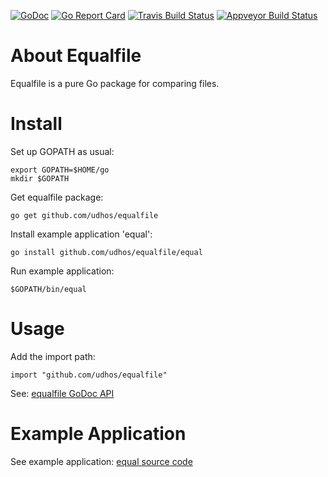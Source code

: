 [![GoDoc](https://godoc.org/github.com/udhos/equalfile?status.svg)](http://godoc.org/github.com/udhos/equalfile)
[![Go Report Card](https://goreportcard.com/badge/github.com/udhos/equalfile)](https://goreportcard.com/report/github.com/udhos/equalfile)
[![Travis Build Status](https://travis-ci.org/udhos/equalfile.svg?branch=master)](https://travis-ci.org/udhos/equalfile)
[![Appveyor Build Status](https://ci.appveyor.com/api/projects/status/github/udhos/equalfile?branch=master&svg=true)](https://ci.appveyor.com/project/udhos/equalfile)

About Equalfile 
===============

Equalfile is a pure Go package for comparing files.

Install
=======

Set up GOPATH as usual:

    export GOPATH=$HOME/go
    mkdir $GOPATH

Get equalfile package:

    go get github.com/udhos/equalfile

Install example application 'equal':

    go install github.com/udhos/equalfile/equal

Run example application:

    $GOPATH/bin/equal

Usage
=====

Add the import path:

    import "github.com/udhos/equalfile"

See: [equalfile GoDoc API](https://godoc.org/github.com/udhos/equalfile)

Example Application
===================

See example application: [equal source code](https://github.com/udhos/equalfile/blob/master/equal/main.go)
